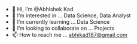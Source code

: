- 👋 Hi, I’m @Abhishek Kad
- 👀 I’m interested in ... Data Science, Data Analyst
- 🌱 I’m currently learning ... Data Science
- 💞️ I’m looking to collaborate on ... Projects
- 📫 How to reach me ... abhikad187@gmail.com

<!---
Abhikad/Abhikad is a ✨ special ✨ repository because its `README.md` (this file) appears on your GitHub profile.
You can click the Preview link to take a look at your changes.
--->

